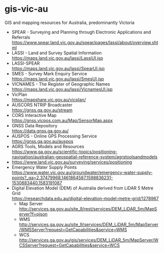 # gis-vic-au
GIS and mapping resources for Australia, predominantly Victoria
* SPEAR - Surveying and Planning through Electronic Applications and Referrals\
  https://www.spear.land.vic.gov.au/spear/pages/lassi/about/overview.shtml
* LASSI - Land and Survey Spatial Information\
  https://maps.land.vic.gov.au/lassi/LassiUI.jsp
* LASSI-SPEAR\
  https://maps.land.vic.gov.au/lassi/SpearUI.jsp
* SMES - Survey Mark Enquiry Service\
  https://maps.land.vic.gov.au/lassi/SmesUI.jsp
* VICNAMES - The Register of Geographic Names\
  https://maps.land.vic.gov.au/lassi/VicnamesUI.jsp
* VicPlan\
  https://mapshare.vic.gov.au/vicplan/
* AUSCORS NTRIP Broadcaster\
  https://gnss.ga.gov.au/stream
* CORS Interactive Map\
  https://gnss.vicpos.com.au/Map/SensorMap.aspx
* GNSS Data Repository\
  https://data.gnss.ga.gov.au/
* AUSPOS - Online GPS Processing Service\
  https://gnss.ga.gov.au/auspos
* AGRS Tools, Models and Resources\
  https://www.ga.gov.au/scientific-topics/positioning-navigation/australian-geospatial-reference-system/agrstoolsandmodels
* https://www.land.vic.gov.au/surveying/services/positioning
* Emergency Water Supply Points\
  https://www.water.vic.gov.au/groundwater/emergency-water-supply-points?_ga=2.37479968.1461864587.1598836231-1530883440.1583191087
* Digital Elevation Model (DEM) of Australia derived from LiDAR 5 Metre Grid\
 https://researchdata.edu.au/digital-elevation-model-metre-grid/1278967
  * Map Server\
    http://services.ga.gov.au/site_9/rest/services/DEM_LiDAR_5m/MapServer?f=pjson
  * WMS\
   http://services.ga.gov.au/site_9/services/DEM_LiDAR_5m/MapServer/WMSServer?request=GetCapabilities&service=WMS
  * WCS\
    http://services.ga.gov.au/gis/services/DEM_LiDAR_5m/MapServer/WCSServer?request=GetCapabilities&service=WCS
